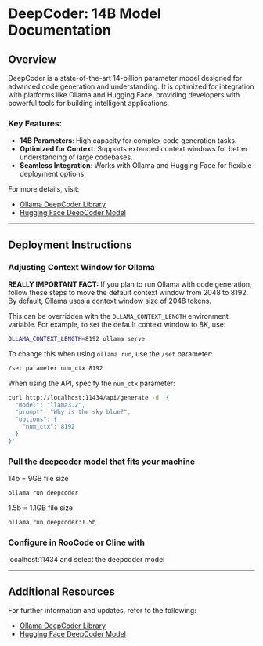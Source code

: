 # DeepCoder: 14B Model Documentation

## Overview

DeepCoder is a state-of-the-art 14-billion parameter model designed for advanced code generation and understanding. It is optimized for integration with platforms like Ollama and Hugging Face, providing developers with powerful tools for building intelligent applications.

### Key Features:
- **14B Parameters**: High capacity for complex code generation tasks.
- **Optimized for Context**: Supports extended context windows for better understanding of large codebases.
- **Seamless Integration**: Works with Ollama and Hugging Face for flexible deployment options.

For more details, visit:
- [Ollama DeepCoder Library](https://ollama.com/library/deepcoder:14b)
- [Hugging Face DeepCoder Model](https://huggingface.co/agentica-org/DeepCoder-14B-Preview)

---

## Deployment Instructions

### Adjusting Context Window for Ollama

**REALLY IMPORTANT FACT:** If you plan to run Ollama with code generation, follow these steps to move the default context window from 2048 to 8192. By default, Ollama uses a context window size of 2048 tokens.

This can be overridden with the `OLLAMA_CONTEXT_LENGTH` environment variable. For example, to set the default context window to 8K, use:

```bash
OLLAMA_CONTEXT_LENGTH=8192 ollama serve
```

To change this when using `ollama run`, use the `/set` parameter:

```bash
/set parameter num_ctx 8192
```

When using the API, specify the `num_ctx` parameter:

```bash
curl http://localhost:11434/api/generate -d '{
  "model": "llama3.2",
  "prompt": "Why is the sky blue?",
  "options": {
    "num_ctx": 8192
  }
}'
```
### Pull the deepcoder model that fits your machine

14b = 9GB file size
```bash
ollama run deepcoder
```
1.5b = 1.1GB file size
```bash
ollama run deepcoder:1.5b
```
### Configure in RooCode or Cline with 
localhost:11434 
and select the deepcoder model

---

## Additional Resources

For further information and updates, refer to the following:
- [Ollama DeepCoder Library](https://ollama.com/library/deepcoder:14b)
- [Hugging Face DeepCoder Model](https://huggingface.co/agentica-org/DeepCoder-14B-Preview)
